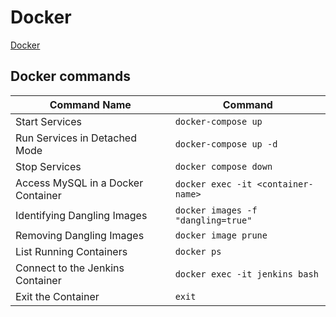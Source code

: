 # Docker
[Docker](https://www.docker.com/)
## Docker commands
| Command Name                       | Command                            |
|------------------------------------|------------------------------------|
| Start Services                     | `docker-compose up`                |
| Run Services in Detached Mode      | `docker-compose up -d  `           |
| Stop Services                      | `docker compose down   `           |
| Access MySQL in a Docker Container | `docker exec -it <container-name>` |
| Identifying Dangling Images        | `docker images -f "dangling=true"` |
| Removing Dangling Images           | `docker image prune`               |
| List Running Containers            | `docker ps`                        |
| Connect to the Jenkins Container   | `docker exec -it jenkins bash`     |
| Exit the Container                 | `exit`                             |